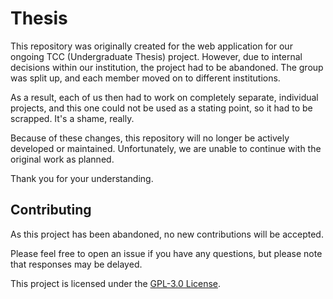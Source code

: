 # Thesis

This repository was originally created for the web application for our ongoing TCC (Undergraduate Thesis) project. However, due to internal decisions within our institution, the project had to be abandoned. The group was split up, and each member moved on to different institutions.

As a result, each of us then had to work on completely separate, individual projects, and this one could not be used as a stating point, so it had to be scrapped. It's a shame, really.

Because of these changes, this repository will no longer be actively developed or maintained. Unfortunately, we are unable to continue with the original work as planned.

Thank you for your understanding.

## Contributing

As this project has been abandoned, no new contributions will be accepted.

Please feel free to open an issue if you have any questions, but please note that responses may be delayed.

This project is licensed under the [GPL-3.0 License](./LICENSE).
